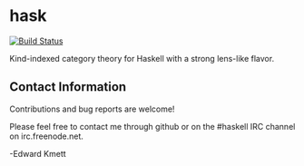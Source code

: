 hask
====

[![Build Status](https://secure.travis-ci.org/ekmett/hask.png?branch=master)](http://travis-ci.org/ekmett/hask)

Kind-indexed category theory for Haskell with a strong lens-like flavor.

Contact Information
-------------------

Contributions and bug reports are welcome!

Please feel free to contact me through github or on the #haskell IRC channel on irc.freenode.net.

-Edward Kmett
